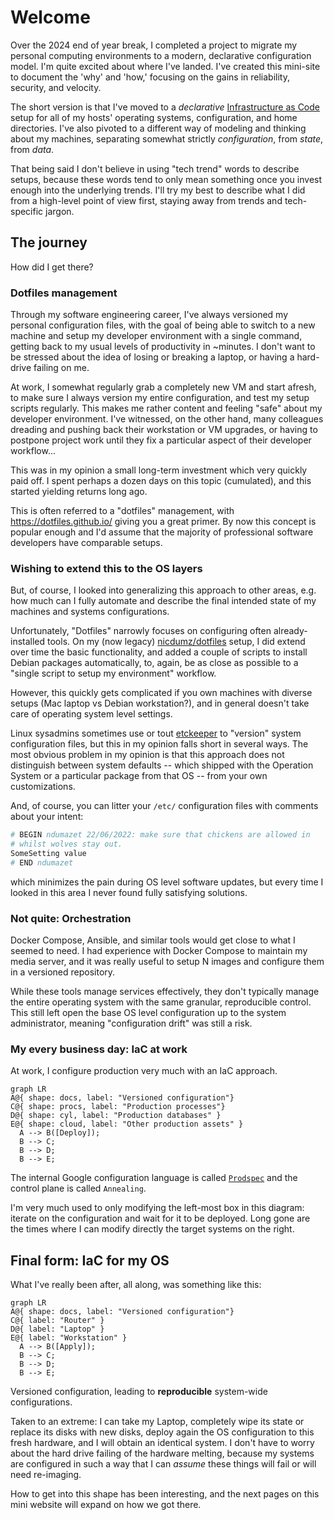 # Welcome

Over the 2024 end of year break, I completed a project to migrate my personal computing environments
to a modern, declarative configuration model. I'm quite excited about where I've landed. I've
created this mini-site to document the 'why' and 'how,' focusing on the gains in reliability,
security, and velocity.

The short version is that I've moved to a _declarative_
[Infrastructure as Code](https://en.wikipedia.org/wiki/Infrastructure_as_code) setup for all of my
hosts' operating systems, configuration, and home directories. I've also pivoted to a different way
of modeling and thinking about my machines, separating somewhat strictly _configuration_, from
_state_, from _data_.

That being said I don't believe in using "tech trend" words to describe setups, because these words
tend to only mean something once you invest enough into the underlying trends. I'll try my best to
describe what I did from a high-level point of view first, staying away from trends and
tech-specific jargon.

## The journey

How did I get there?

### Dotfiles management

Through my software engineering career, I've always versioned my personal configuration files, with
the goal of being able to switch to a new machine and setup my developer environment with a single
command, getting back to my usual levels of productivity in ~minutes. I don't want to be stressed
about the idea of losing or breaking a laptop, or having a hard-drive failing on me.

At work, I somewhat regularly grab a completely new VM and start afresh, to make sure I always
version my entire configuration, and test my setup scripts regularly. This makes me rather content
and feeling "safe" about my developer environment. I've witnessed, on the other hand, many
colleagues dreading and pushing back their workstation or VM upgrades, or having to postpone project
work until they fix a particular aspect of their developer workflow...

This was in my opinion a small long-term investment which very quickly paid off. I spent perhaps a
dozen days on this topic (cumulated), and this started yielding returns long ago.

This is often referred to a "dotfiles" management, with https://dotfiles.github.io/ giving you a
great primer. By now this concept is popular enough and I'd assume that the majority of professional
software developers have comparable setups.

### Wishing to extend this to the OS layers

But, of course, I looked into generalizing this approach to other areas, e.g. how much can I fully
automate and describe the final intended state of my machines and systems configurations.

Unfortunately, "Dotfiles" narrowly focuses on configuring often already-installed tools. On my (now
legacy) [nicdumz/dotfiles](https://github.com/nicdumz/dotfiles) setup, I did extend over time the
basic functionality, and added a couple of scripts to install Debian packages automatically, to,
again, be as close as possible to a "single script to setup my environment" workflow.

However, this quickly gets complicated if you own machines with diverse setups (Mac laptop vs Debian
workstation?), and in general doesn't take care of operating system level settings.

Linux sysadmins sometimes use or tout [etckeeper](https://wiki.archlinux.org/title/Etckeeper) to
"version" system configuration files, but this in my opinion falls short in several ways. The most
obvious problem in my opinion is that this approach does not distinguish between system defaults --
which shipped with the Operation System or a particular package from that OS -- from your own
customizations.

And, of course, you can litter your `/etc/` configuration files with comments about your intent:

```py title="/etc/ssh/ssh_config"
# BEGIN ndumazet 22/06/2022: make sure that chickens are allowed in
# whilst wolves stay out.
SomeSetting value
# END ndumazet
```

which minimizes the pain during OS level software updates, but every time I looked in this area I
never found fully satisfying solutions.

### Not quite: Orchestration

Docker Compose, Ansible, and similar tools would get close to what I seemed to need. I had
experience with Docker Compose to maintain my media server, and it was really useful to setup N
images and configure them in a versioned repository.

While these tools manage services effectively, they don't typically manage the entire operating
system with the same granular, reproducible control. This still left open the base OS level
configuration up to the system administrator, meaning "configuration drift" was still a risk.

### My every business day: IaC at work

At work, I configure production very much with an IaC approach.

```mermaid
graph LR
A@{ shape: docs, label: "Versioned configuration"}
C@{ shape: procs, label: "Production processes"}
D@{ shape: cyl, label: "Production databases" }
E@{ shape: cloud, label: "Other production assets" }
  A --> B([Deploy]);
  B --> C;
  B --> D;
  B --> E;
```

The internal Google configuration language is called
[`Prodspec`](https://www.usenix.org/publications/loginonline/prodspec-and-annealing-intent-based-actuation-google-production)
and the control plane is called `Annealing`.

I'm very much used to only modifying the left-most box in this diagram: iterate on the configuration
and wait for it to be deployed. Long gone are the times where I can modify directly the target
systems on the right.

## Final form: IaC for my OS

What I've really been after, all along, was something like this:

```mermaid
graph LR
A@{ shape: docs, label: "Versioned configuration"}
C@{ label: "Router" }
D@{ label: "Laptop" }
E@{ label: "Workstation" }
  A --> B([Apply]);
  B --> C;
  B --> D;
  B --> E;
```

Versioned configuration, leading to **reproducible** system-wide configurations.

Taken to an extreme: I can take my Laptop, completely wipe its state or replace its disks with new
disks, deploy again the OS configuration to this fresh hardware, and I will obtain an identical
system. I don't have to worry about the hard drive failing of the hardware melting, because my
systems are configured in such a way that I can _assume_ these things will fail or will need
re-imaging.

How to get into this shape has been interesting, and the next pages on this mini website will expand
on how we got there.
